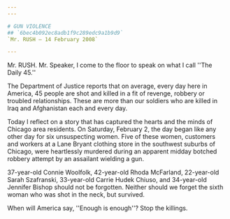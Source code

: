 ```yaml
---
---

# GUN VIOLENCE
## `6bec4b092ec8adb1f9c289edc9a1b9d9`
`Mr. RUSH — 14 February 2008`

---
```



Mr. RUSH. Mr. Speaker, I come to the floor to speak on what I call 
''The Daily 45.''

The Department of Justice reports that on average, every day here in 
America, 45 people are shot and killed in a fit of revenge, robbery or 
troubled relationships. These are more than our soldiers who are killed 
in Iraq and Afghanistan each and every day.

Today I reflect on a story that has captured the hearts and the minds 
of Chicago area residents. On Saturday, February 2, the day began like 
any other day for six unsuspecting women. Five of these women, 
customers and workers at a Lane Bryant clothing store in the southwest 
suburbs of Chicago, were heartlessly murdered during an apparent midday 
botched robbery attempt by an assailant wielding a gun.

37-year-old Connie Woolfolk, 42-year-old Rhoda McFarland, 22-year-old 
Sarah Szafranski, 33-year-old Carrie Hudek Chiuso, and 34-year-old 
Jennifer Bishop should not be forgotten. Neither should we forget the 
sixth woman who was shot in the neck, but survived.

When will America say, ''Enough is enough''? Stop the killings.
